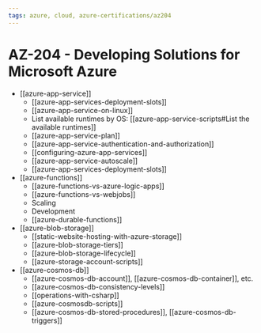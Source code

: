 ```yaml
---
tags: azure, cloud, azure-certifications/az204
---
```


# AZ-204 - Developing Solutions for Microsoft Azure

- [[azure-app-service]]
  - [[azure-app-services-deployment-slots]]
  - [[azure-app-service-on-linux]]
  - List available runtimes by OS: [[azure-app-service-scripts#List the available runtimes]]
  - [[azure-app-service-plan]]
  - [[azure-app-service-authentication-and-authorization]]
  - [[configuring-azure-app-services]]
  - [[azure-app-service-autoscale]]
  - [[azure-app-services-deployment-slots]]
- [[azure-functions]]
  - [[azure-functions-vs-azure-logic-apps]]
  - [[azure-functions-vs-webjobs]]
  - Scaling
  - Development
  - [[azure-durable-functions]]
- [[azure-blob-storage]]
  - [[static-website-hosting-with-azure-storage]]
  - [[azure-blob-storage-tiers]]
  - [[azure-blob-storage-lifecycle]]
  - [[azure-storage-account-scripts]]
- [[azure-cosmos-db]]
  - [[azure-cosmos-db-account]], [[azure-cosmos-db-container]], etc.
  - [[azure-cosmos-db-consistency-levels]]
  - [[operations-with-csharp]]
  - [[azure-cosmosdb-scripts]]
  - [[azure-cosmos-db-stored-procedures]], [[azure-cosmos-db-triggers]]
